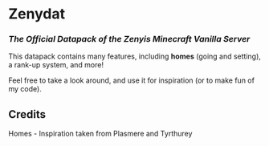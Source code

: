 # Zenydat
### *The Official Datapack of the Zenyis Minecraft Vanilla Server*

This datapack contains many features, including **homes** (going and setting), a rank-up system, and more!

Feel free to take a look around, and use it for inspiration (or to make fun of my code).


## Credits
Homes - Inspiration taken from Plasmere and Tyrthurey
